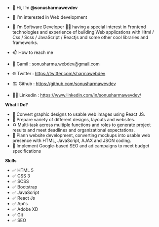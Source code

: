 

- 👋 Hi, I’m **@sonusharmawevdev**
- 👀 I’m interested in Web development
- 🌱 I’m Software Developer :technologist:  having a special interest in Frontend technologies and experience of building Web applications with Html / Css / Scss / JavaScript / Reactjs  and some other cool libraries and frameworks.

- 📫 How to reach me 

- :memo: Gamil : sonusharma.webdev@gmail.com
- :globe_with_meridians: Twitter : https://twitter.com/sharmawebdev
- :building_construction: Github : https://github.com/sonusharmawevdev
- :technologist: Linkedin : https://www.linkedin.com/in/sonusharmawevdev/


**What I Do?**

- :closed_lock_with_key: Convert graphic designs to usable web images using React JS.
- :bookmark: Prepare variety of different designs, layouts and websites.
- :recycle: Multi-task across multiple functions and roles to generate project results and meet deadlines and organizational expectations.
- :bug: Plann website development, converting mockups into usable web presence with HTML, JavaScript, AJAX and JSON coding.
- :bento: Implement Google-based SEO and ad campaigns to meet budget specifications


**Skills**

- :white_check_mark: HTML 5
- :white_check_mark: CSS 3
- :white_check_mark: SCSS
- :white_check_mark: Bootstrap 
- :white_check_mark: JavaScript
- :white_check_mark: React Js
- :white_check_mark: Api's
- :white_check_mark: Adobe XD
- :white_check_mark: Git
- :white_check_mark: SEO




<!---
sonusharmawevdev/sonusharmawevdev is a ✨ special ✨ repository because its `README.md` (this file) appears on your GitHub profile.
You can click the Preview link to take a look at your changes.
--->
